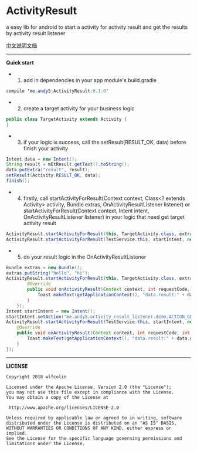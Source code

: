 # ActivityResult

a easy lib for android to start a activity for activity result and get the results by activity result listener


[中文说明文档](https://github.com/wlfcolin/ActivityResult/blob/master/README-zh.md)


----------------------------------------------------------------------

**Quick start**
* 1. add in dependencies in your app module's build.gradle
``` java
compile 'me.andy5:ActivityResult:0.1.0'
```

* 2. create a target activity for your business logic
``` java
public class TargetActivity extends Activity {
}
```

* 3. if your logic is success, call the setResult(RESULT_OK, data) before finish your activity
``` java
Intent data = new Intent();
String result = mEtResult.getText().toString();
data.putExtra("result", result);
setResult(Activity.RESULT_OK, data);
finish();
```


* 4. firstly, call startActivityForResult(Context context, Class<? extends Activity> activity, Bundle extras,
OnActivityResultListener listener) or startActivityForResult(Context context, Intent intent, OnActivityResultListener listener)
in your logic that need get target activity result
``` java
ActivityResult.startActivityForResult(this, TargetActivity.class, extras, new OnActivityResultListener() {...});
ActivityResult.startActivityForResult(TestService.this, startIntent, new OnActivityResultListener() {...});
```


* 5. do your result logic in the OnActivityResultListener
``` java
Bundle extras = new Bundle();
extras.putString("hello", "hi");
ActivityResult.startActivityForResult(this, TargetActivity.class, extras, new OnActivityResultListener() {
        @Override
        public void onActivityResult(Context context, int requestCode, int resultCode, Intent data) {
            Toast.makeText(getApplicationContext(), "data.result:" + data.getStringExtra("result"), Toast.LENGTH_SHORT).show();
        }
    });
Intent startIntent = new Intent();
startIntent.setAction("me.andy5.activity_result_listener.demo.ACTION_GET_RESULT");
ActivityResult.startActivityForResult(TestService.this, startIntent, new OnActivityResultListener() {
    @Override
    public void onActivityResult(Context context, int requestCode, int resultCode, Intent data) {
        Toast.makeText(getApplicationContext(), "data.result:" + data.getStringExtra("result"), Toast.LENGTH_SHORT).show();
    }
});
```


----------------------------------------------------------------------
**LICENSE**
```
Copyright 2018 wlfcolin

Licensed under the Apache License, Version 2.0 (the "License");
you may not use this file except in compliance with the License.
You may obtain a copy of the License at

 http://www.apache.org/licenses/LICENSE-2.0

Unless required by applicable law or agreed to in writing, software
distributed under the License is distributed on an "AS IS" BASIS,
WITHOUT WARRANTIES OR CONDITIONS OF ANY KIND, either express or implied.
See the License for the specific language governing permissions and
limitations under the License.
```


